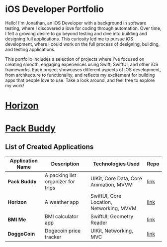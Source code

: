 # iOS Developer Portfolio 

Hello! I'm Jonathan, an iOS Developer with a background in software testing, where I discovered a love for coding through automation. 
Over time, I felt a growing desire to go beyond testing and dive into building and designing full applications. 
This curiosity led me to pursue iOS development, where I could work on the full process of designing, building, and testing applications.

This portfolio includes a selection of projects where I've focused on creating smooth, engaging experiences using Swift, SwiftUI, and other iOS frameworks.
Each project showcases different aspects of iOS development, from architecture to functionality, and reflects my excitement for building apps that people love to use. 
Take a look around, and feel free to explore my work!


# [Horizon](https://github.com/jonathanvieri/Horizon)


# [Pack Buddy](https://github.com/jonathanvieri/Pack-Buddy)


## List of Created Applications
| Application Name | Description                        | Technologies Used                        | Repo                                                |
|------------------|------------------------------------|------------------------------------------|-----------------------------------------------------|
| **Pack Buddy**   | A packing list organizer for trips | UIKit, Core Data, Core Animation, MVVM   | [link](https://github.com/jonathanvieri/Pack-Buddy) |
| **Horizon**      | A weather app                      | SwiftUI, Core Location, Networking, MVVM | [link](https://github.com/jonathanvieri/Horizon)    |
| **BMI Me**       | BMI calculator app                 | SwiftUI, Geometry Reader                 | [link](https://github.com/jonathanvieri/bmi-me)     |
| **DoggoCoin**    | Dogecoin price tracker             | UIKit, Networking, MVC                   | [link](https://github.com/jonathanvieri/doggocoin)  |

